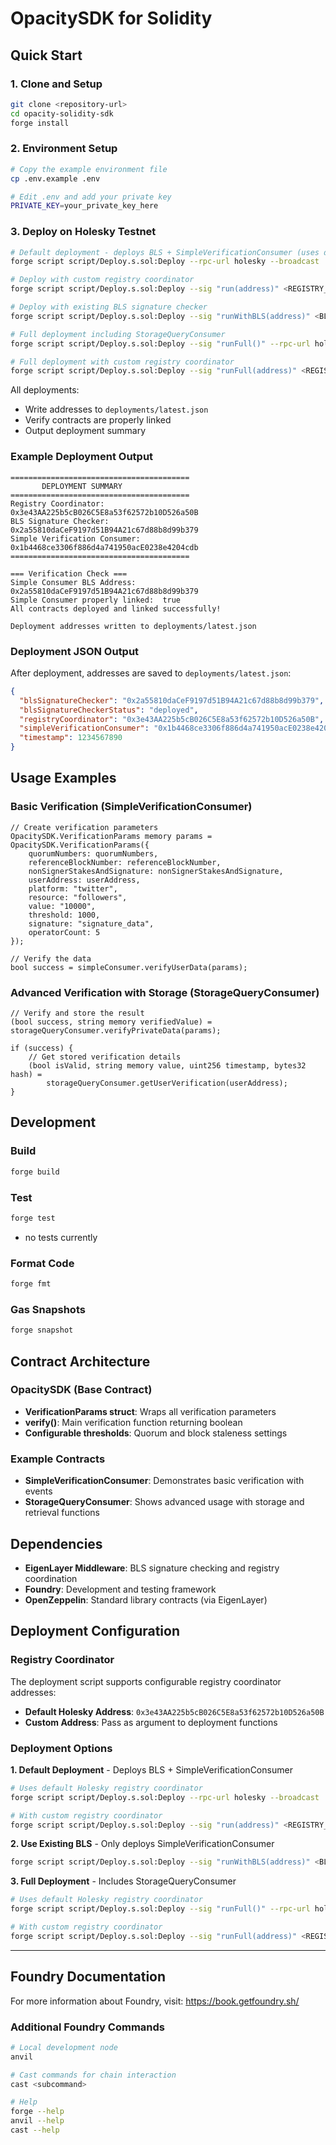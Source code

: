 # OpacitySDK for Solidity
## Quick Start

### 1. Clone and Setup

```bash
git clone <repository-url>
cd opacity-solidity-sdk
forge install
```

### 2. Environment Setup

```bash
# Copy the example environment file
cp .env.example .env

# Edit .env and add your private key
PRIVATE_KEY=your_private_key_here
```

### 3. Deploy on Holesky Testnet

```bash
# Default deployment - deploys BLS + SimpleVerificationConsumer (uses default registry coordinator)
forge script script/Deploy.s.sol:Deploy --rpc-url holesky --broadcast

# Deploy with custom registry coordinator
forge script script/Deploy.s.sol:Deploy --sig "run(address)" <REGISTRY_COORDINATOR> --rpc-url holesky --broadcast

# Deploy with existing BLS signature checker
forge script script/Deploy.s.sol:Deploy --sig "runWithBLS(address)" <BLS_ADDRESS> --rpc-url holesky --broadcast

# Full deployment including StorageQueryConsumer
forge script script/Deploy.s.sol:Deploy --sig "runFull()" --rpc-url holesky --broadcast

# Full deployment with custom registry coordinator
forge script script/Deploy.s.sol:Deploy --sig "runFull(address)" <REGISTRY_COORDINATOR> --rpc-url holesky --broadcast
```

All deployments:
- Write addresses to `deployments/latest.json`
- Verify contracts are properly linked
- Output deployment summary

### Example Deployment Output

```
========================================
       DEPLOYMENT SUMMARY
========================================
Registry Coordinator:         0x3e43AA225b5cB026C5E8a53f62572b10D526a50B
BLS Signature Checker:        0x2a55810daCeF9197d51B94A21c67d88b8d99b379
Simple Verification Consumer: 0x1b4468ce3306f886d4a741950acE0238e4204cdb
========================================

=== Verification Check ===
Simple Consumer BLS Address:  0x2a55810daCeF9197d51B94A21c67d88b8d99b379
Simple Consumer properly linked:  true
All contracts deployed and linked successfully!

Deployment addresses written to deployments/latest.json
```

### Deployment JSON Output

After deployment, addresses are saved to `deployments/latest.json`:

```json
{
  "blsSignatureChecker": "0x2a55810daCeF9197d51B94A21c67d88b8d99b379",
  "blsSignatureCheckerStatus": "deployed",
  "registryCoordinator": "0x3e43AA225b5cB026C5E8a53f62572b10D526a50B",
  "simpleVerificationConsumer": "0x1b4468ce3306f886d4a741950acE0238e4204cdb",
  "timestamp": 1234567890
}
```

## Usage Examples

### Basic Verification (SimpleVerificationConsumer)

```solidity
// Create verification parameters
OpacitySDK.VerificationParams memory params = OpacitySDK.VerificationParams({
    quorumNumbers: quorumNumbers,
    referenceBlockNumber: referenceBlockNumber,
    nonSignerStakesAndSignature: nonSignerStakesAndSignature,
    userAddress: userAddress,
    platform: "twitter",
    resource: "followers",
    value: "10000",
    threshold: 1000,
    signature: "signature_data",
    operatorCount: 5
});

// Verify the data
bool success = simpleConsumer.verifyUserData(params);
```

### Advanced Verification with Storage (StorageQueryConsumer)

```solidity
// Verify and store the result
(bool success, string memory verifiedValue) = storageQueryConsumer.verifyPrivateData(params);

if (success) {
    // Get stored verification details
    (bool isValid, string memory value, uint256 timestamp, bytes32 hash) = 
        storageQueryConsumer.getUserVerification(userAddress);
}
```

## Development

### Build

```bash
forge build
```

### Test

```bash
forge test
```
- no tests currently

### Format Code

```bash
forge fmt
```

### Gas Snapshots

```bash
forge snapshot
```

## Contract Architecture

### OpacitySDK (Base Contract)
- **VerificationParams struct**: Wraps all verification parameters
- **verify()**: Main verification function returning boolean
- **Configurable thresholds**: Quorum and block staleness settings

### Example Contracts
- **SimpleVerificationConsumer**: Demonstrates basic verification with events
- **StorageQueryConsumer**: Shows advanced usage with storage and retrieval functions

## Dependencies

- **EigenLayer Middleware**: BLS signature checking and registry coordination
- **Foundry**: Development and testing framework
- **OpenZeppelin**: Standard library contracts (via EigenLayer)

## Deployment Configuration

### Registry Coordinator

The deployment script supports configurable registry coordinator addresses:

- **Default Holesky Address**: `0x3e43AA225b5cB026C5E8a53f62572b10D526a50B`
- **Custom Address**: Pass as argument to deployment functions

### Deployment Options

**1. Default Deployment** - Deploys BLS + SimpleVerificationConsumer
```bash
# Uses default Holesky registry coordinator
forge script script/Deploy.s.sol:Deploy --rpc-url holesky --broadcast

# With custom registry coordinator
forge script script/Deploy.s.sol:Deploy --sig "run(address)" <REGISTRY_COORDINATOR> --rpc-url holesky --broadcast
```

**2. Use Existing BLS** - Only deploys SimpleVerificationConsumer
```bash
forge script script/Deploy.s.sol:Deploy --sig "runWithBLS(address)" <BLS_ADDRESS> --rpc-url holesky --broadcast
```

**3. Full Deployment** - Includes StorageQueryConsumer
```bash
# Uses default Holesky registry coordinator
forge script script/Deploy.s.sol:Deploy --sig "runFull()" --rpc-url holesky --broadcast

# With custom registry coordinator
forge script script/Deploy.s.sol:Deploy --sig "runFull(address)" <REGISTRY_COORDINATOR> --rpc-url holesky --broadcast
```

---

## Foundry Documentation

For more information about Foundry, visit: https://book.getfoundry.sh/

### Additional Foundry Commands

```bash
# Local development node
anvil

# Cast commands for chain interaction
cast <subcommand>

# Help
forge --help
anvil --help
cast --help
```